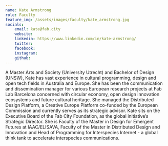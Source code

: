 ```yaml
---
name: Kate Armstrong
role: Faculty
feature_img: /assets/images/faculty/kate_armstrong.jpg
socials:
    email: kate@fab.city
    website:
    linkedin: https://www.linkedin.com/in/kate-armstrong/
    twitter:
    facebook:
    instagram:
    github:
---
```


A Master Arts and Society (University Utrecht) and Bachelor of Design (UNSW), Kate has vast experience in cultural programming, design and open tech fields in Australia and Europe. She has been the communication and dissemination manager for various European research projects at Fab Lab Barcelona concerned with circular economy, open design innovation ecosystems and future cultural heritage. She managed the Distributed Design Platform, a Creative Europe Platform co-funded by the European Commission and currently serves as its strategic advisor. Kate sits on the Executive Board of the Fab City Foundation, as the global initiative’s Strategic Director. She is Faculty of the Master in Design for Emergent Futures at IAAC/ELISAVA, Faculty of the Master in Distributed Design and Innovation and Head of Programming for Interspecies Internet - a global think tank to accelerate interspecies communications.